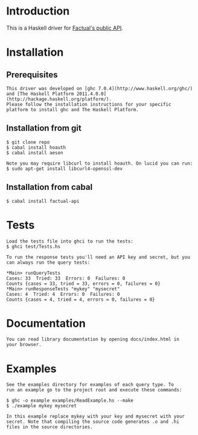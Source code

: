 # Introduction

This is a Haskell driver for [Factual's public API](http://developer.factual.com/display/docs/Factual+Developer+APIs+Version+3).

# Installation

## Prerequisites

    This driver was developed on [ghc 7.0.4](http://www.haskell.org/ghc/)
    and [The Haskell Platform 2011.4.0.0](http://hackage.haskell.org/platform/).
    Please follow the installation instructions for your specific
    platform to install ghc and The Haskell Platform.

## Installation from git

    $ git clone repo
    $ cabal install hoauth
    $ cabal install aeson

    Note you may require libcurl to install hoauth. On lucid you can run:
    $ sudo apt-get install libcurl4-openssl-dev

## Installation from cabal

    $ cabal install factual-api

# Tests

    Load the tests file into ghci to run the tests:
    $ ghci test/Tests.hs

    To run the response tests you'll need an API key and secret, but you
    can always run the query tests:

    *Main> runQueryTests
    Cases: 33  Tried: 33  Errors: 0  Failures: 0
    Counts {cases = 33, tried = 33, errors = 0, failures = 0}
    *Main> runResponseTests "mykey" "mysecret"
    Cases: 4  Tried: 4  Errors: 0  Failures: 0
    Counts {cases = 4, tried = 4, errors = 0, failures = 0}

# Documentation

    You can read library documentation by opening docs/index.html in
    your browser.

# Examples

    See the examples directory for examples of each query type. To
    run an example go to the project root and execute these commands:

    $ ghc -o example examples/ReadExample.hs --make
    $ ./example mykey mysecret

    In this example replace mykey with your key and mysecret with your
    secret. Note that compiling the source code generates .o and .hi
    files in the source directories.
